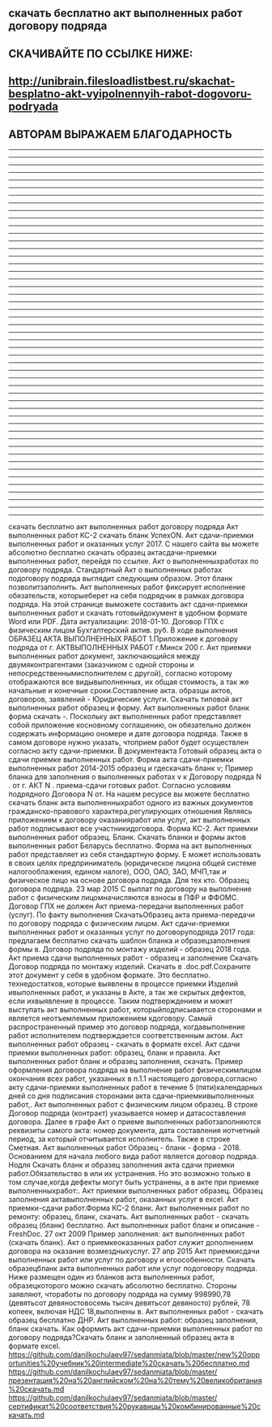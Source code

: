 скачать бесплатно акт выполненных работ договору подряда
--------------------------------------------------
СКАЧИВАЙТЕ ПО ССЫЛКЕ НИЖЕ:
--------------------------------------------------
http://unibrain.filesloadlistbest.ru/skachat-besplatno-akt-vyipolnennyih-rabot-dogovoru-podryada
--------------------------------------------------
АВТОРАМ ВЫРАЖАЕМ БЛАГОДАРНОСТЬ
--------------------------------------------------
--------------------------------------------------
--------------------------------------------------
--------------------------------------------------
--------------------------------------------------
--------------------------------------------------
--------------------------------------------------
--------------------------------------------------
--------------------------------------------------
--------------------------------------------------
--------------------------------------------------
--------------------------------------------------
--------------------------------------------------
--------------------------------------------------
--------------------------------------------------
--------------------------------------------------
--------------------------------------------------
--------------------------------------------------
--------------------------------------------------
--------------------------------------------------
--------------------------------------------------
--------------------------------------------------
--------------------------------------------------
--------------------------------------------------
--------------------------------------------------
--------------------------------------------------
--------------------------------------------------
--------------------------------------------------
--------------------------------------------------
--------------------------------------------------
--------------------------------------------------
--------------------------------------------------
--------------------------------------------------
--------------------------------------------------
--------------------------------------------------
--------------------------------------------------
--------------------------------------------------
--------------------------------------------------
--------------------------------------------------
--------------------------------------------------
--------------------------------------------------
--------------------------------------------------
--------------------------------------------------
--------------------------------------------------
--------------------------------------------------
--------------------------------------------------
--------------------------------------------------
--------------------------------------------------
--------------------------------------------------
--------------------------------------------------
скачать бесплатно акт выполненных работ договору подряда Акт выполненных работ КС-2 скачать бланк  УспехON. Акт сдачи-приемки выполненных работ и оказанных услуг 2017. С нашего сайта вы можете абсолютно бесплатно скачать образец актасдачи-приемки выполненных работ, перейдя по ссылке. Акт о выполненныхработах по договору подряда. Стандартный Акт о выполненных работах подоговору подряда выглядит следующим образом. Этот бланк позволитзаполнить. Акт выполненных работ фиксирует исполнение обязательств, которыеберет на себя подрядчик в рамках договора подряда. На этой странице выможете составить акт сдачи-приемки выполненных работ и скачать готовыйдокумент в удобном формате  Word или PDF. Дата актуализации: 2018-01-10. Договор ГПХ с физическим лицом  Бухгалтерский актив. руб. В ходе выполнения  ОБРАЗЕЦ АКТА ВЫПОЛНЕННЫХ РАБОТ 1.Приложение к договору подряда   от г. АКТВЫПОЛНЕННЫХ РАБОТ  г.Минск   200 г. Акт приемки выполненных работ  документ, заключающийся между двумяконтрагентами (заказчиком с одной стороны и непосредственнымисполнителем с другой), согласно которому отображаются все видывыполненных, их общая стоимость, а так же начальные и конечные сроки.Составление акта. образцы актов, договоров, заявлений - Юридические услуги. Скачать типовой акт выполненных работ образец и форму. Акт выполненных работ бланк форма скачать -. Поскольку акт выполненных работ представляет собой приложение косновному соглашению, он обязательно должен содержать информацию ономере и дате договора подряда. Также в самом договоре нужно указать, чтоприем работ будет осуществлен согласно акту сдачи-приемки. В документеакта
Готовый образец акта о сдачи приемке выполненных работ. Форма акта сдачи-приемки выполненных работ 2014-2015  образец и гдескачать бланк v; Пример бланка для заполнения о выполненных работах v к Договору подряда N . от   г. АКТ N . приема-сдачи готовых работ. Согласно условиям подрядного Договора N  от. На нашем ресурсе вы можете бесплатно скачать бланк акта выполненныхработ  одного из важных документов гражданско-правового характера,регулирующих отношения  Являясь приложением к договору оказанияработ или услуг, акт выполненных работ подписывают все участникидоговора. Форма КС-2. Акт приемки выполненных работ образец. Бланк. Скачать бланки и формы актов выполненных работ Беларусь бесплатно. Форма на акт выполненных работ представляет из себя стандартную форму. Е может использовать в своих целях предприниматель (юридическое лицона общей системе налогооблажения, едином налоге), ООО, ОАО, ЗАО, МЧП,так и физическое лицо на основе договора подряда. Для тех кто. Образец договора подряда. 23 мар 2015  С выплат по договору на выполнение работ с физическим лицомначисляются взносы в ПФР и ФФОМС. Договор ГПХ не должен  Акт приема-передачи выполненных работ (услуг). По факту выполнения  СкачатьОбразец акта приема-передачи по договору подряда с физическим лицом. Акт сдачи-приемки выполненных работ и оказанных услуг по договоруподряда 2017 года: предлагаем бесплатно скачать шаблон бланка и образецзаполнения формы в. Договор подряда по монтажу изделий - образец 2018 года. Акт приема сдачи выполненных работ - образец и заполнение
Скачать Договор подряда по монтажу изделий. Скачать в .doc.pdf.Сохраните этот документ у себя в удобном формате. Это бесплатно.  технедостатков, которые выявлены в процессе приемки Изделий ивыполненных работ, и указаны в Акте, а так же скрытых дефектов, если ихвыявление в процессе. Таким подтверждением и может выступать акт выполненных работ, которыйподписывается сторонами и является неотъемлемым приложением кдоговору. Самый распространенный пример  это договор подряда, когдавыполнение работ исполнителем подтверждается соответственным актом. Акт выполненных работ образец - скачать в формате excel. Акт сдачи приемки выполненных работ: образец, бланк и правила. Акт выполненных работ  бланк и образец заполнения, скачать. Пример оформления договора подряда на выполнение работ физическимлицом  окончания всех работ, указанных в п.1.1 настоящего договора,согласно акту сдачи-приемки выполненных работ в течение 5 (пяти)календарных дней со дня подписания сторонами акта сдачи-приемкивыполненных работ,. Акт выполненных работ с физическим лицом  образец. В строке Договор подряда (контракт) указывается номер и датасоставления договора. Далее в графе Акт о приеме выполненных работзаполняются реквизиты самого акта: номер документа, дата составления иотчетный период, за который отчитывается исполнитель. Также в строке Сметная. Акт выполненных работ  Образец - бланк - форма - 2018. Основанием для начала любого вида работ является договор подряда. Нодля  Скачать бланк и образец заполнения акта сдачи приемки работ.Обязательство в  или их устранения. Но это возможно только в том случае,когда дефекты могут быть устранены, а в акте при приемке выполненныхработ:. Акт приемки выполненных работ образец. Образец заполнения актавыполненных работ, оказанных услуг в excel. Акт приемки-сдачи работ.Форма КС-2  бланк.
Акт выполненных работ по ремонту: образец, бланк, скачать. Акт выполненных работ - скачать образец (бланк) бесплатно. Акт выполненных работ  бланк и описание - FreshDoc. 27 окт 2009  Пример заполнения: акт выполненных работ (скачать бланк). Акт о приемкеоказанных работ служит дополнением договора на оказание возмездныхуслуг. 27 апр 2015  Акт приемкисдачи выполненных работ или услуг по договору и егоособенности. Скачать образецбланк акта выполненных работ или услуг подоговору подряда. Ниже размещен один из бланков акта выполненных работ, образецкоторого можно скачать абсолютно бесплатно.  Стороны заявляют, чтоработы по договору подряда на сумму 998990,78 (девятьсот девяностовосемь тысяч девятьсот девяносто) рублей, 78 копеек, включая НДС 18,выполнены в. Акт выполненных работ - скачать образец бесплатно ДНР. Акт выполненных работ: образец заполнения, бланк скачать. Как оформить акт сдачи-приемки выполненных работ по договору подряда?Скачать бланк и заполненный образец акта в формате excel.
https://github.com/danilkochulaev97/sedanmiata/blob/master/new%20opportunities%20учебник%20intermediate%20скачать%20бесплатно.md
https://github.com/danilkochulaev97/sedanmiata/blob/master/презентация%20на%20английском%20на%20тему%20великобритания%20скачать.md
https://github.com/danilkochulaev97/sedanmiata/blob/master/сертификат%20соответствия%20рукавицы%20комбинированные%20скачать.md